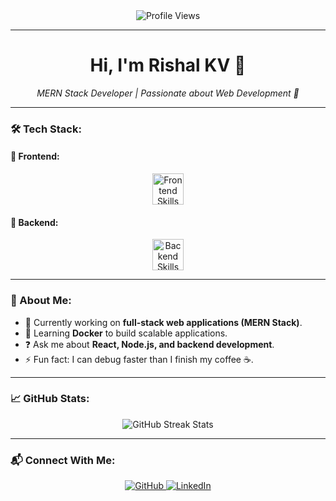 <div align="center">
  <img src="https://komarev.com/ghpvc/?username=Rishal-KV&style=for-the-badge&color=blue" alt="Profile Views" />
</div>

---

<h1 align="center">Hi, I'm Rishal KV 👋</h1>
<p align="center">
  <em>MERN Stack Developer | Passionate about Web Development 🚀</em>
</p>

---

### 🛠️ Tech Stack:

#### 🌟 Frontend:
<div align="center">
  <img src="https://skillicons.dev/icons?i=react,nextjs,tailwindcss,redux,js,html,css" height="50" alt="Frontend Skills" />
</div>

#### 🌟 Backend:
<div align="center">
  <img src="https://skillicons.dev/icons?i=nodejs,express,mongodb,postgresql,git" height="50" alt="Backend Skills" />
</div>

---

### 🚀 About Me:
- 🔭 Currently working on **full-stack web applications (MERN Stack)**.
- 🌱 Learning **Docker** to build scalable applications.
- ❓ Ask me about **React, Node.js, and backend development**.
- ⚡ Fun fact: I can debug faster than I finish my coffee ☕.

---

### 📈 GitHub Stats:
<div align="center">
  <img src="https://github-readme-streak-stats.herokuapp.com/?user=Rishal-KV&theme=tokyonight&hide_border=true" alt="GitHub Streak Stats" />
</div>

---

### 📬 Connect With Me:
<div align="center">
  <a href="https://github.com/Rishal-KV" target="_blank">
    <img src="https://img.shields.io/badge/GitHub-%2312100E.svg?style=for-the-badge&logo=github&logoColor=white" alt="GitHub" />
  </a>
  <a href="https://www.linkedin.com/in/rishal-kv/" target="_blank">
    <img src="https://img.shields.io/badge/LinkedIn-%230077B5.svg?style=for-the-badge&logo=linkedin&logoColor=white" alt="LinkedIn" />
  </a>
</div>
